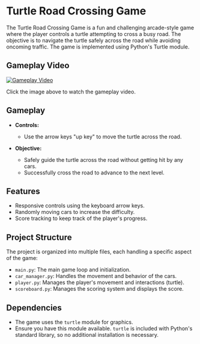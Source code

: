 # Turtle Road Crossing Game

The Turtle Road Crossing Game is a fun and challenging arcade-style game where the player controls a turtle attempting to cross a busy road. The objective is to navigate the turtle safely across the road while avoiding oncoming traffic. The game is implemented using Python's Turtle module.

## Gameplay Video

[![Gameplay Video](https://img.youtube.com/vi/YOUR_VIDEO_ID_HERE/0.jpg)](https://www.youtube.com/watch?v=https://youtube.com/shorts/O3YgSC7W8fo?feature=share)

Click the image above to watch the gameplay video.


## Gameplay

- **Controls:**
  - Use the arrow keys "up key" to move the turtle across the road.

- **Objective:**
  - Safely guide the turtle across the road without getting hit by any cars.
  - Successfully cross the road to advance to the next level.

## Features

- Responsive controls using the keyboard arrow keys.
- Randomly moving cars to increase the difficulty.
- Score tracking to keep track of the player's progress.

## Project Structure

The project is organized into multiple files, each handling a specific aspect of the game:

- `main.py`: The main game loop and initialization.
- `car_manager.py`: Handles the movement and behavior of the cars.
- `player.py`: Manages the player's movement and interactions (turtle).
- `scoreboard.py`: Manages the scoring system and displays the score.

## Dependencies

- The game uses the `turtle` module for graphics.
- Ensure you have this module available. `turtle` is included with Python's standard library, so no additional installation is necessary.
